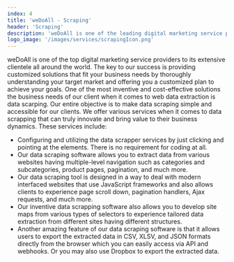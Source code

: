 ```yaml
---
index: 4
title: 'weDoAll - Scraping'
header: 'Scraping'
description: 'weDoAll is one of the leading digital marketing service providers that believe in creating value added solutions for our potential clients web data extraction needs.'
logo_image: '/images/services/scrapingIcon.png'
---
```


weDoAll is one of the top digital marketing service providers to its extensive clientele all around the world. The key to our success is providing customized solutions that fit your business needs by thoroughly understanding your target market and offering you a customized plan to achieve your goals. One of the most inventive and cost-effective solutions the business needs of our client when it comes to web data extraction is data scarping. Our entire objective is to make data scraping simple and accessible for our clients. We offer various services when it comes to data scrapping that can truly innovate and bring value to their business dynamics. These services include:

- Configuring and utilizing the data scrapper services by just clicking and pointing at the elements. There is no requirement for coding at all.
- Our data scraping software allows you to extract data from various websites having multiple-level navigation such as categories and subcategories, product pages, pagination, and much more.
- Our data scraping tool is designed in a way to deal with modern interfaced websites that use JavaScript frameworks and also allows clients to experience page scroll down, pagination handlers, Ajax requests, and much more.
- Our inventive data scrapping software also allows you to develop site maps from various types of selectors to experience tailored data extraction from different sites having different structures.
- Another amazing feature of our data scraping software is that it allows users to export the extracted data in CSV, XLSV, and JSON formats directly from the browser which you can easily access via API and webhooks. Or you may also use Dropbox to export the extracted data.
